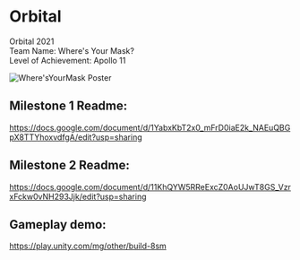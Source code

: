 # Orbital
Orbital 2021 <br />
Team Name: Where's Your Mask? <br />
Level of Achievement: Apollo 11 

![Where'sYourMask Poster](https://user-images.githubusercontent.com/72749521/118357180-64cb1d00-b5ab-11eb-9173-e770dfbaf9fd.jpg) <br />

## Milestone 1 Readme:
https://docs.google.com/document/d/1YabxKbT2x0_mFrD0iaE2k_NAEuQBGpX8TTYhoxvdfgA/edit?usp=sharing

## Milestone 2 Readme:
https://docs.google.com/document/d/11KhQYW5RReExcZ0AoUJwT8GS_VzrxFckw0vNH293Jjk/edit?usp=sharing

## Gameplay demo:
https://play.unity.com/mg/other/build-8sm
